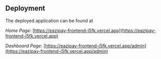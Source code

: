 ## Deployment

The deployed application can be found at

_Home Page_: [https://eazipay-frontend-i5fk.vercel.app](https://eazipay-frontend-i5fk.vercel.app)

_Dashboard Page_: [https://eazipay-frontend-i5fk.vercel.app/admin](https://eazipay-frontend-i5fk.vercel.app/admin)
